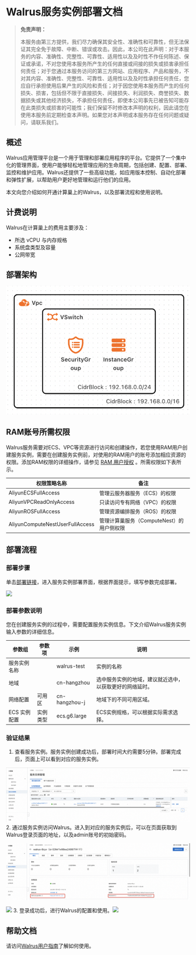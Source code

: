 # Walrus服务实例部署文档

> **免责声明：**
>
> 本服务由第三方提供，我们尽力确保其安全性、准确性和可靠性，但无法保证其完全免于故障、中断、错误或攻击。因此，本公司在此声明：对于本服务的内容、准确性、完整性、可靠性、适用性以及及时性不作任何陈述、保证或承诺，不对您使用本服务所产生的任何直接或间接的损失或损害承担任何责任；对于您通过本服务访问的第三方网站、应用程序、产品和服务，不对其内容、准确性、完整性、可靠性、适用性以及及时性承担任何责任，您应自行承担使用后果产生的风险和责任；对于因您使用本服务而产生的任何损失、损害，包括但不限于直接损失、间接损失、利润损失、商誉损失、数据损失或其他经济损失，不承担任何责任，即使本公司事先已被告知可能存在此类损失或损害的可能性；我们保留不时修改本声明的权利，因此请您在使用本服务前定期检查本声明。如果您对本声明或本服务存在任何问题或疑问，请联系我们。

## 概述
Walrus应用管理平台是一个用于管理和部署应用程序的平台。它提供了一个集中化的管理界面，使用户能够轻松地管理应用的生命周期，包括创建、配置、部署、监控和维护应用。Walrus还提供了一些高级功能，如应用版本控制、自动化部署和弹性扩展，以帮助用户更好地管理和运行他们的应用。

本文向您介绍如何开通计算巢上的Walrus，以及部署流程和使用说明。

## 计费说明

Walrus在计算巢上的费用主要涉及：

- 所选 vCPU 与内存规格
- 系统盘类型及容量
- 公网带宽

## 部署架构

![](arch.png)

## RAM账号所需权限

Walrus服务需要对ECS、VPC等资源进行访问和创建操作，若您使用RAM用户创建服务实例，需要在创建服务实例前，对使用的RAM用户的账号添加相应资源的权限。添加RAM权限的详细操作，请参见 [RAM 用户授权](https://help.aliyun.com/document_detail/121945.html)
。所需权限如下表所示。

| 权限策略名称                    | 备注                                      |
| ------------------------------- | ----------------------------------------- |
| AliyunECSFullAccess             | 管理云服务器服务（ECS）的权限             |
| AliyunVPCReadOnlyAccess         | 只读访问专有网络（VPC）的权限             |
| AliyunROSFullAccess             | 管理资源编排服务（ROS）的权限             |
| AliyunComputeNestUserFullAccess | 管理计算巢服务（ComputeNest）的用户侧权限 |

## 部署流程

### 部署步骤

单击[部署链接](https://computenest.console.aliyun.com/service/instance/create/cn-hangzhou?type=user&ServiceId=service-ff8fc794c05042968b39)，进入服务实例部署界面，根据界面提示，填写参数完成部署。

![](params.png)

### 部署参数说明

您在创建服务实例的过程中，需要配置服务实例信息。下文介绍Walrus服务实例输入参数的详细信息。

| 参数组                 | 参数项               | 示例            | 说明                                                                                                                                     |
| ---------------------- | -------------------- |---------------| ---------------------------------------------------------------------------------------------------------------------------------------- |
| 服务实例名称           |                      | walrus-test   | 实例的名称                                                                                                                               |
| 地域                   |                      | cn-hangzhou   | 选中服务实例的地域，建议就近选中，以获取更好的网络延时。                                                                                  |
| 网络配置               | 可用区               | cn-hangzhou-j | 地域下的不同可用区域。                                                                                                                   |
| ECS 实例配置           | 实例类型             | ecs.g6.large  | ECS实例规格，可以根据实际需求选择。                                                                                                      |

### 验证结果

1. 查看服务实例。服务实例创建成功后，部署时间大约需要5分钟。部署完成后，页面上可以看到对应的服务实例。

![](r1.png)
2. 通过服务实例访问Walrus。进入到对应的服务实例后，可以在页面获取到Walrus登录页面的地址，以及admin账号的初始密码。

![](r2.png)

![](r3.png)
3. 登录成功后，进行Walrus的配置和使用。![](r4.png)

## 帮助文档

请访问[Walrus用户指南](https://github.com/seal-io/walrus)了解如何使用。
